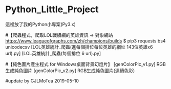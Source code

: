 # Python_Little_Project
這裡放了我的Python小專案(Py3.x)



#【爬蟲程式，爬取LOL戰績網的英雄資訊  → 對象網站 https://www.leagueofgraphs.com/zh/champions/builds 
    $ pip3 requests bs4 unicodecsv
    [LOL英雄統計_爬蟲(進每個排位每位英雄的網址 143位英雄x6 url).py]
    [LOL英雄統計_爬蟲(每個排位 6 url).py]
    
    
#【純色圖片產生程式 for Windows桌面背景幻燈片】
    [genColorPic_v1.py]
        RGB生成純色圖片
    [genColorPic_v2.py]
        RGB生成純色圖片(連續色彩)

#update by GJLMoTea 2019-05-10
